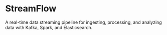# StreamFlow
A real-time data streaming pipeline for ingesting, processing, and analyzing data with Kafka, Spark, and Elasticsearch.
